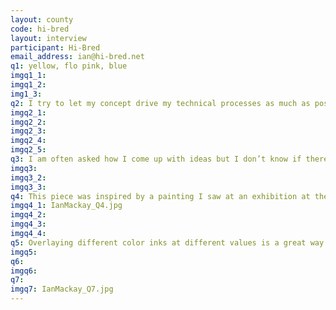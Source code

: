 ```yaml
---
layout: county 
code: hi-bred
layout: interview
participant: Hi-Bred
email_address: ian@hi-bred.net
q1: yellow, flo pink, blue
imgq1_1: 
imgq1_2: 
img1_3: 
q2: I try to let my concept drive my technical processes as much as possible. Aesthetics factor into every choice, but functionality is important to a quality piece. My paper choice depends not only on the finished look, but how it will receive the colors I want to use, and what type of binding I want to use if I’m making a book. The binding depends on the number of pages in the book, weight of the paper, cost, and functionality. When I collaborated with Floss Editions on an animated flipbook, we had to find a paper that was springy enough to flip well, but was also thin enough so the book didn’t get too thick. We also had to order a special stapler that could punch through 70 pages of heavier weight paper (over 0.75” thick) because the first one we tried didn’t work.
imgq2_1: 
imgq2_2: 
imgq2_3: 
imgq2_4: 
imgq2_5: 
q3: I am often asked how I come up with ideas but I don’t know if there is a coherent answer. I can say that many of my prints and books have started as a pencil sketch in a notebook. Even though most of my work ends up in the computer eventually, it is very important to sketch with a pencil. For some reason, my hand and mind are much freer and I am able to be more dynamic than I am with a digital tablet. 
imgq3: 
imgq3_2: 
imgq3_3: 
q4: This piece was inspired by a painting I saw at an exhibition at the Cleveland Museum of Art. It’s called Gabrielle d’Estrees and One of Her Sisters in the Bath. There is a more famous painting with the same title and a very similar scene, but I like this one a lot more. The gesture of the two women depicted is very strange and it appealed to me, so I took a photo to record it. I don't remember if it was immediately or later that I got the idea to produce a new image where I borrow the gesture and invent everything else. I love looking at Renaissance paintings, I love the clothing and textures depicted in them, and the colors I see in them remind me of some of the colors I can get with riso inks. Copying masterworks is a very well-established method of improving your technique, and I believe that working in this tradition pushes my work in new directions.
imgq4_1: IanMackay_Q4.jpg
imgq4_2: 
imgq4_3: 
imgq4_4: 
q5: Overlaying different color inks at different values is a great way to get more out of the riso.
imgq5: 
q6: 
imgq6: 
q7: 
imgq7: IanMackay_Q7.jpg
---
```

